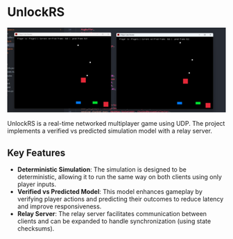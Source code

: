 # UnlockRS
![Example Simulation](example.png)

UnlockRS is a real-time networked multiplayer game using UDP. The project implements a verified vs predicted simulation model with a relay server.

## Key Features

- **Deterministic Simulation**: The simulation is designed to be deterministic, allowing it to run the same way on both clients using only player inputs.
- **Verified vs Predicted Model**: This model enhances gameplay by verifying player actions and predicting their outcomes to reduce latency and improve responsiveness.
- **Relay Server**: The relay server facilitates communication between clients and can be expanded to handle synchronization (using state checksums).
